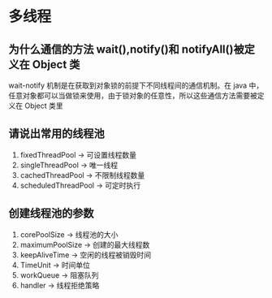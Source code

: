 # 多线程

## 为什么通信的方法 wait(),notify()和 notifyAll()被定义在 Object 类

wait-notify 机制是在获取到对象锁的前提下不同线程间的通信机制。在 java 中，任意对象都可以当做锁来使用，由于锁对象的任意性，所以这些通信方法需要被定义在 Object 类里

## 请说出常用的线程池

1. fixedThreadPool -> 可设置线程数量
2. singleThreadPool -> 唯一线程
3. cachedThreadPool -> 不限制线程数量
4. scheduledThreadPool -> 可定时执行

## 创建线程池的参数

1. corePoolSize -> 线程池的大小
2. maximumPoolSize -> 创建的最大线程数
3. keepAliveTime -> 空闲的线程被销毁时间
4. TimeUnit -> 时间单位
5. workQueue -> 阻塞队列
6. handler -> 线程拒绝策略





<comment-comment/>